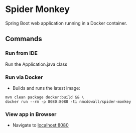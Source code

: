# Spider Monkey
Spring Boot web application running in a Docker container.

## Commands

### Run from IDE
Run the Application.java class

### Run via Docker
* Builds and runs the latest image:
```
mvn clean package docker:build && \
docker run --rm -p 8080:8080 -ti nmcdowall/spider-monkey
```

### View app in Browser
* Navigate to [localhost:8080](http:localhost:8089)



